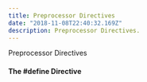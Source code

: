 ```yaml
---
title: Preprocessor Directives
date: "2018-11-08T22:40:32.169Z"
description: Preprocessor Directives.
---
```


Preprocessor Directives

#### The #define Directive
